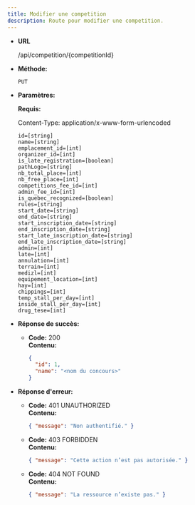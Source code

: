 ```yaml
---
title: Modifier une competition
description: Route pour modifier une competition.
---
```


* **URL**

  /api/competition/{competitionId}

* **Méthode:**
  
  `PUT`

* **Paramètres:**

  **Requis:**

    Content-Type: application/x-www-form-urlencoded
 
    `id=[string]`<br>
    `name=[string]`<br>
    `emplacement_id=[int]`<br>
    `organizer_id=[int]`<br>
    `is_late_registration=[boolean]`<br>
    `pathLogo=[string]`<br>
    `nb_total_place=[int]`<br>
    `nb_free_place=[int]`<br>
    `competitions_fee_id=[int]`<br>
    `admin_fee_id=[int]`<br>
    `is_quebec_recognized=[boolean]`<br>
    `rules=[string]`<br>
    `start_date=[string]`<br>
    `end_date=[string]`<br>
    `start_inscription_date=[string]`<br>
    `end_inscription_date=[string]`<br>
    `start_late_inscription_date=[string]`<br>
    `end_late_inscription_date=[string]`<br>
    `admin=[int]`<br>
    `late=[int]`<br>
    `annulation=[int]`<br>
    `terrain=[int]`<br>
    `medizl=[int]`<br>
    `equipement_location=[int]`<br>
    `hay=[int]`<br>
    `chippings=[int]`<br>
    `temp_stall_per_day=[int]`<br>
    `inside_stall_per_day=[int]`<br>
    `drug_tese=[int]`<br>
   
* **Réponse de succès:**
  
  * **Code:** 200 <br />
    **Contenu:** 
    ```json
    {
      "id": 1,
      "name": "<nom du concours>"
    }
    ```

* **Réponse d'erreur:**

  * **Code:** 401 UNAUTHORIZED <br />
    **Contenu:** 
    ```json
    { "message": "Non authentifié." }
    ```

  * **Code:** 403 FORBIDDEN <br />
    **Contenu:** 
    ```json
    { "message": "Cette action n’est pas autorisée." }
    ```

  * **Code:** 404 NOT FOUND <br />
    **Contenu:** 
    ```json
    { "message": "La ressource n’existe pas." }
    ```
